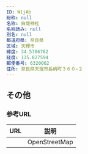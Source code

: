 ```yaml
---
ID: W1jAb
総称: null
名称: 白堤神社
名称読み: null
別名: null
都道府県: 奈良県
区域: 天理市
緯度: 34.5706762
経度: 135.827594
郵便番号: 6320062
住所: 奈良県天理市長柄町３６０−２
---
```


## その他

### 参考URL

| URL | 説明          |
| --- | ------------- |
|     | OpenStreetMap |
